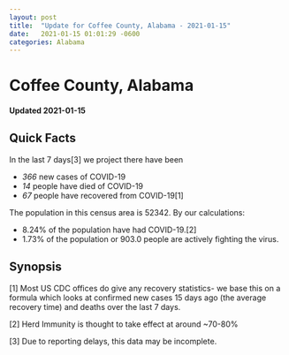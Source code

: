 ```yaml
---
layout: post
title:  "Update for Coffee County, Alabama - 2021-01-15"
date:   2021-01-15 01:01:29 -0600
categories: Alabama
---
```


# Coffee County, Alabama
#### Updated 2021-01-15

## Quick Facts

In the last 7 days[3] we project there have been
- *366* new cases of COVID-19
- *14* people have died of COVID-19
- *67* people have recovered from COVID-19[1]

The population in this census area is 52342. By our calculations:
- 8.24% of the population have had COVID-19.[2]
- 1.73% of the population or 903.0 people are actively fighting the virus.

## Synopsis




[1] Most US CDC offices do give any recovery statistics- we base this on a formula which looks at confirmed new cases
15 days ago (the average recovery time) and deaths over the last 7 days.

[2] Herd Immunity is thought to take effect at around ~70-80%

[3] Due to reporting delays, this data may be incomplete.
 
    